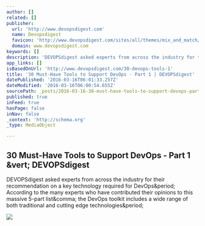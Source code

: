 ```yaml
---
author: []
related: []
publisher:
  url: 'http://www.devopsdigest.com'
  name: Devopsdigest
  favicon: 'http://www.devopsdigest.com/sites/all/themes/mix_and_match/images/favicon.ico'
  domain: www.devopsdigest.com
keywords: []
description: 'DEVOPSdigest asked experts from across the industry for their recommendation on a key technology required for DevOps. According to the many experts who have contributed their opinions to this massive 5-part list, the DevOps toolkit includes a wide range of both traditional and cutting edge technologies.'
app_links: []
isBasedOnUrl: 'http://www.devopsdigest.com/30-devops-tools-1'
title: '30 Must-Have Tools to Support DevOps - Part 1 | DEVOPSdigest'
datePublished: '2016-03-16T06:01:33.257Z'
dateModified: '2016-03-16T06:00:54.655Z'
sourcePath: _posts/2016-03-16-30-must-have-tools-to-support-devops-part-1-or-devopsdigest.md
published: true
inFeed: true
hasPage: false
inNav: false
_context: 'http://schema.org'
_type: MediaObject

---
```

<article style=""><h1>30 Must-Have Tools to Support DevOps - Part 1 &amp;vert; DEVOPSdigest</h1><p>DEVOPSdigest asked experts from across the industry for their recommendation on a key technology required for DevOps&amp;period; According to the many experts who have contributed their opinions to this massive 5-part list&amp;comma; the DevOps toolkit includes a wide range of both traditional and cutting edge technologies&amp;period;</p><img src="http://www.devopsdigest.com/sites/all/themes/mix_and_match/images/twitter.jpg" /></article>